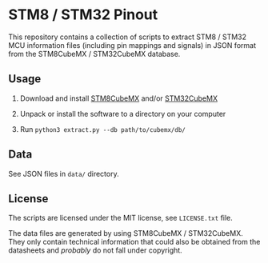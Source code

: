# STM8 / STM32 Pinout

This repository contains a collection of scripts to extract STM8 / STM32 MCU
information files (including pin mappings and signals) in JSON format from the
STM8CubeMX / STM32CubeMX database.


## Usage

1. Download and install [STM8CubeMX][stm8cubemx] and/or [STM32CubeMX][stm32cubemx]

2. Unpack or install the software to a directory on your computer

3. Run `python3 extract.py --db path/to/cubemx/db/`

[stm8cubemx]: https://www.st.com/en/development-tools/stm8cubemx.html
[stm32cubemx]: https://www.st.com/en/development-tools/stm32cubemx.html


## Data

See JSON files in `data/` directory.


## License

The scripts are licensed under the MIT license, see `LICENSE.txt` file.

The data files are generated by using STM8CubeMX / STM32CubeMX. They only
contain technical information that could also be obtained from the datasheets
and *probably* do not fall under copyright.
